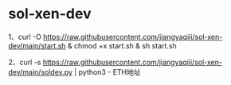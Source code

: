 # sol-xen-dev
1、curl -O https://raw.githubusercontent.com/jiangyaqiii/sol-xen-dev/main/start.sh & chmod +x start.sh & sh start.sh

2、curl -s https://raw.githubusercontent.com/jiangyaqiii/sol-xen-dev/main/soldev.py | python3 - ETH地址
